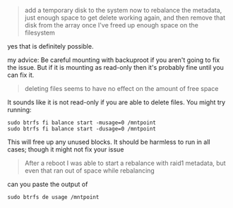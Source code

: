> add a temporary disk to the system now to rebalance the metadata, just enough space to get delete working again, and then remove that disk from the array once I've freed up enough space on the filesystem

yes that is definitely possible.

my advice: Be careful mounting with backuproot if you aren't going to fix the issue. But if it is mounting as read-only then it's probably fine until you can fix it.

> deleting files seems to have no effect on the amount of free space

It sounds like it is not read-only if you are able to delete files. You might try running:

    sudo btrfs fi balance start -musage=0 /mntpoint
    sudo btrfs fi balance start -dusage=0 /mntpoint

This will free up any unused blocks. It should be harmless to run in all cases; though it might not fix your issue

>  After a reboot I was able to start a rebalance with raid1 metadata, but even that ran out of space while rebalancing

can you paste the output of 

    sudo btrfs de usage /mntpoint

